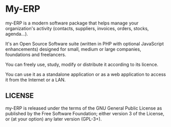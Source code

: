 # My-ERP

my-ERP is a modern software package that helps manage your organization's activity (contacts, suppliers, invoices, orders, stocks, agenda…).

It's an Open Source Software suite (written in PHP with optional JavaScript enhancements) designed for small, medium or large companies, foundations and freelancers.

You can freely use, study, modify or distribute it according to its licence.

You can use it as a standalone application or as a web application to access it from the Internet or a LAN.

## LICENSE

my-ERP is released under the terms of the GNU General Public License as published by the Free Software Foundation; either version 3 of the License, or (at your option) any later version (GPL-3+).

